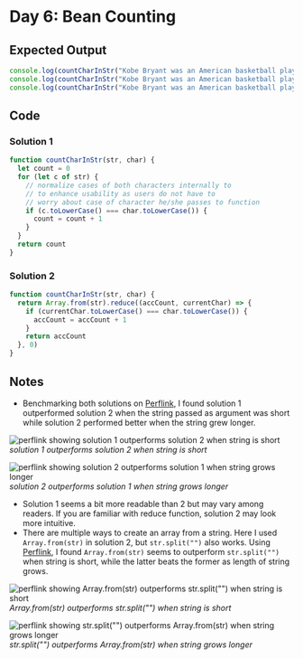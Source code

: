 # Day 6: Bean Counting

## Expected Output

```js
console.log(countCharInStr("Kobe Bryant was an American basketball player.", "B")) // 4
console.log(countCharInStr("Kobe Bryant was an American basketball player.", "b")) // 4
console.log(countCharInStr("Kobe Bryant was an American basketball player.", "A")) // 8
```

## Code

### Solution 1

```js
function countCharInStr(str, char) {
  let count = 0
  for (let c of str) {
    // normalize cases of both characters internally to
    // to enhance usability as users do not have to
    // worry about case of character he/she passes to function
    if (c.toLowerCase() === char.toLowerCase()) {
      count = count + 1
    }
  }
  return count
}
```

### Solution 2

```js
function countCharInStr(str, char) {
  return Array.from(str).reduce((accCount, currentChar) => {
    if (currentChar.toLowerCase() === char.toLowerCase()) {
      accCount = accCount + 1
    }
    return accCount
  }, 0)
}
```

## Notes

- Benchmarking both solutions on [Perflink](https://perf.builder.io/), I found solution 1 outperformed solution 2 when the string passed as argument was short while solution 2 performed better when the string grew longer.

![perflink showing solution 1 outperforms solution 2 when string is short](/images/day6-perflink-1.png)
*solution 1 outperforms solution 2 when string is short*

![perflink showing solution 2 outperforms solution 1 when string grows longer](/images/day6-perflink-2.png)
*solution 2 outperforms solution 1 when string grows longer*

- Solution 1 seems a bit more readable than 2 but may vary among readers. If you are familiar with reduce function, solution 2 may look more intuitive.
- There are multiple ways to create an array from a string. Here I used `Array.from(str)` in solution 2, but `str.split("")` also works. Using [Perflink](https://perf.builder.io/), I found `Array.from(str)` seems to outperform `str.split("")` when string is short, while the latter beats the former as length of string grows.

![perflink showing Array.from(str) outperforms str.split("") when string is short](/images/day6-perflink-3.png)
*Array.from(str) outperforms str.split("") when string is short*

![perflink showing str.split("") outperforms Array.from(str) when string grows longer](/images/day6-perflink-4.png)
*str.split("") outperforms Array.from(str) when string grows longer*
